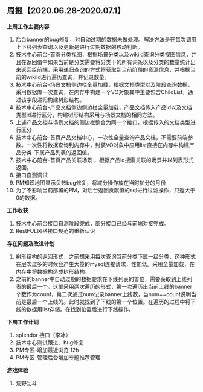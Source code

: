 ## 周报【2020.06.28-2020.07.1】

**上周工作主要内容**

1. 后台banner的bug修复，对自动过期的数据未做处理。解决方法是在每次调用上下线列表查询以及更新是进行过期数据的移动判断。 
2. 技术中心前台-首页分类视图，根据场景分类以及wikiid查询分类视图信息，并且在返回值中如果当前是分类需要将分类下的所有词条以及分类的数量统计出来返回给前端，采用递归查询的方式将获取到当前阶段的资源信息，并根据当前的wikiId进行遍历查询，并记录数量。
3.  技术中心前台-场景文档侧边栏全量加载，根据文档类型以及阶段查询数据，采用数据库一次查询，在内存中构建一个VO对象其中主要包含ChildList，通过该字段递归构建树形结构。
4. 技术中心前台-产品文档侧边侧边栏全量加载，产品文档传入产品id以及文档类型id进行区分，构建树形结构采用与场景文档的相同方法。
5. 上述产品文档与场景文档的侧边栏整合为同一个接口，根据传入的文档类型进行区分
6. 技术中心前台-首页产品文档中心，一次性全量查询产品文档，不需要前端参数。一次性将数据查询到内存中，封装VO对象中应用list直接在内存中构建产品分类-下属产品列表的返回值。
7. 技术中心前台-首页产品关联场景 ，根据产品id搜索关联的场景并以列表形式返回。
8. 接口自测调试
9. PM知识地图显示负数bug修复，将减分操作放在当时加分的月份
10. 为了不影响当前部署的PM，对后台返回贡献值的sql进行过滤操作，只返大于0的数据。

**工作收获**

1. 技术中心前台接口自测阶段完成，部分接口已经与前端对接完成。
2. RestFUL风格接口规范的重新认识

**存在问题及改进计划**

1. 树形结构的返回形式，之前想采用每次查询当前分类下属一级分类，这种形式在层次过多的时候会产生大量的mysql连接请求，性能低。采用全量加载，在内存中将数据构造成树形结构。
2. 之前的banner中自动过期的数据要求在下线列表的首位，需要获取到上线列表的最后一个。这里采用两次遍历的形式，第一次遍历出当前上线的banner个数作为count，第二次通过num记录banner上线数，当num==count说明当前是最后一个上线的。此时就找到了下线的第一个位置。在遍历的过程中将下线的数据用list存储。在找到位置后进行下线操作。

**下周工作计划**

1. splendor 接口（李冰）
2. 技术中心测试跟进、bug修复 
3. PM专区-增加最近浏览 12h
4. PM专区-管理后台增加专题推荐管理 

**游戏体验**

1. 荒野乱斗